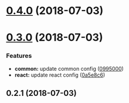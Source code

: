 <a name="0.4.0"></a>
# [0.4.0](http://tillersystems/tiller-eslint-config/compare/v0.3.0...v0.4.0) (2018-07-03)



<a name="0.3.0"></a>
# [0.3.0](http://tillersystems/tiller-eslint-config/compare/v0.2.1...v0.3.0) (2018-07-03)


### Features

* **common:** update common config ([0995000](http://tillersystems/tiller-eslint-config/commits/0995000))
* **react:** update react config ([0a5e8c6](http://tillersystems/tiller-eslint-config/commits/0a5e8c6))



<a name="0.2.1"></a>
## 0.2.1 (2018-07-03)



